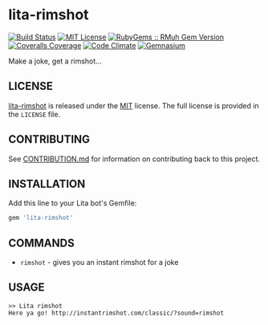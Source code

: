 lita-rimshot
============
[![Build Status](https://img.shields.io/travis/theckman/lita-rimshot/master.svg)](https://travis-ci.org/theckman/lita-rimshot)
[![MIT License](https://img.shields.io/badge/license-MIT-brightgreen.svg)](https://tldrlegal.com/license/mit-license)
[![RubyGems :: RMuh Gem Version](http://img.shields.io/gem/v/lita-rimshot.svg)](https://rubygems.org/gems/lita-rimshot)
[![Coveralls Coverage](https://img.shields.io/coveralls/theckman/lita-rimshot/master.svg)](https://coveralls.io/r/theckman/lita-rimshot)
[![Code Climate](https://img.shields.io/codeclimate/github/theckman/lita-rimshot.svg)](https://codeclimate.com/github/theckman/lita-rimshot)
[![Gemnasium](https://img.shields.io/gemnasium/theckman/lita-rimshot.svg)](https://gemnasium.com/theckman/lita-rimshot)

Make a joke, get a rimshot...

LICENSE
-------
[lita-rimshot](https://github.com/theckman/lita-rimshot) is released under
the [MIT](http://opensource.org/licenses/MIT) license. The full license is
provided in the `LICENSE` file.

CONTRIBUTING
------------
See [CONTRIBUTION.md](https://github.com/theckman/lita-rimshot/blob/master/)
for information on contributing back to this project.

INSTALLATION
------------
Add this line to your Lita bot's Gemfile:

```Ruby
gem 'lita-rimshot'
```

COMMANDS
--------
* `rimshot` - gives you an instant rimshot for a joke

USAGE
-----
```
>> Lita rimshot
Here ya go! http://instantrimshot.com/classic/?sound=rimshot
```
